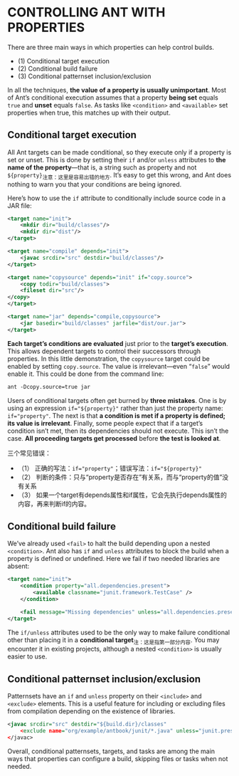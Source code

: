 # CONTROLLING ANT WITH PROPERTIES

There are three main ways in which properties can help control builds.

- (1) Conditional target execution
- (2) Conditional build failure
- (3) Conditional patternset inclusion/exclusion

In all the techniques, **the value of a property is usually unimportant**. Most of Ant’s conditional execution assumes that a property **being set** equals `true` and **unset** equals `false`. As tasks like `<condition>` and `<available>` set properties when true, this matches up with their output.

## Conditional target execution

All Ant targets can be made conditional, so they execute only if a property is set or unset. This is done by setting their `if` and/or `unless` attributes to **the name of the property**—that is, a string such as property and not `${property}`<sub>注意：这里是容易出错的地方</sub>. It’s easy to get this wrong, and Ant does nothing to warn you that your conditions are being ignored.

Here’s how to use the `if` attribute to conditionally include source code in a JAR file:

```xml
<target name="init">
    <mkdir dir="build/classes"/>
    <mkdir dir="dist"/>
</target>

<target name="compile" depends="init">
    <javac srcdir="src" destdir="build/classes"/>
</target>

<target name="copysource" depends="init" if="copy.source">
    <copy todir="build/classes">
    <fileset dir="src"/>
</copy>
</target>

<target name="jar" depends="compile,copysource">
    <jar basedir="build/classes" jarfile="dist/our.jar">
</target>
```

**Each target’s conditions are evaluated** just prior to the **target’s execution**. This allows dependent targets to control their successors through properties. In this little demonstration, the `copysource` target could be enabled by setting `copy.source`. The value is irrelevant—even “`false`” would enable it. This could be done from the command line:

```xml
ant -Dcopy.source=true jar
```

Users of conditional targets often get burned by **three mistakes**. One is by using an expression `if="${property}"` rather than just the property name: `if="property"`. The next is that **a condition is met if a property is defined; its value is irrelevant**. Finally, some people expect that if a target’s condition isn’t met, then its dependencies should not execute. This isn’t the case. **All proceeding targets get processed** before **the test is looked at**.

三个常见错误：

- （1） 正确的写法：`if="property"`；错误写法：`if="${property}"`
- （2） 判断的条件：只与“property是否存在”有关系，而与“property的值”没有关系
- （3） 如果一个target有depends属性和if属性，它会先执行depends属性的内容，再来判断if的内容。

## Conditional build failure

We’ve already used `<fail>` to halt the build depending upon a nested `<condition>`. Ant also has `if` and `unless` attributes to block the build when a property is defined or undefined. Here we fail if two needed libraries are absent:

```xml
<target name="init">
    <condition property="all.dependencies.present">
        <available classname="junit.framework.TestCase" />
    </condition>

    <fail message="Missing dependencies" unless="all.dependencies.present"/>
</target>
```

The `if/unless` attributes used to be the only way to make failure conditional other than placing it in a **conditional target**<sub>注：这是指第一部分内容</sub>. You may encounter it in existing projects, although a nested `<condition>` is usually easier to use.

## Conditional patternset inclusion/exclusion

Patternsets have an `if` and `unless` property on their `<include>` and `<exclude>` elements. This is a useful feature for including or excluding files from compilation depending on the existence of libraries.

```xml
<javac srcdir="src" destdir="${build.dir}/classes"
    <exclude name="org/example/antbook/junit/*.java" unless="junit.present" />
</javac>
```

Overall, conditional patternsets, targets, and tasks are among the main ways that properties can configure a build, skipping files or tasks when not needed.

